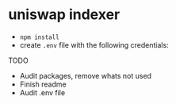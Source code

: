 # uniswap indexer

- `npm install`
- create `.env` file with the following credentials:


TODO
- Audit packages, remove whats not used
- Finish readme
- Audit .env file